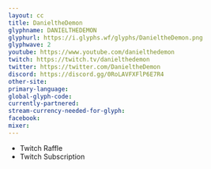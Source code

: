 ```yaml
---
layout: cc
title: DanieltheDemon
glyphname: DANIELTHEDEMON
glyphurl: https://i.glyphs.wf/glyphs/DanieltheDemon.png
glyphwave: 2
youtube: https://www.youtube.com/danielthedemon
twitch: https://twitch.tv/danielthedemon
twitter: https://twitter.com/DanieltheDemon
discord: https://discord.gg/0RoLAVFXFlP6E7R4
other-site: 
primary-language: 
global-glyph-code: 
currently-partnered: 
stream-currency-needed-for-glyph: 
facebook: 
mixer: 
---
```

* Twitch Raffle
* Twitch Subscription
